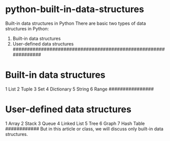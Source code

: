# python-built-in-data-structures
Built-in data structures in Python
There are basic two types of data structures in Python:
1. Built-in data structures   
2. User-defined data structures
################################################################
# Built-in data structures
1 List
2 Tuple
3 Set
4 Dictionary
5 String
6 Range
################
# User-defined data structures
1 Array
2 Stack
3 Queue
4 Linked List
5 Tree
6 Graph
7 Hash Table
############
But in this article or class, we will discuss only built-in data structures.